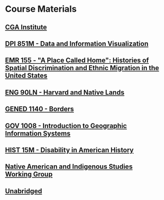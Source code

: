 # Course Materials

## [CGA Institute](https://harvardmapcollection.github.io/classes/cga-institute/)

## [DPI 851M - Data and Information Visualization](https://harvardmapcollection.github.io/classes/dpi851m/)

## [EMR 155 - "A Place Called Home": Histories of Spatial Discrimination and Ethnic Migration in the United States](https://harvardmapcollection.github.io/classes/emr155/)

## [ENG 90LN - Harvard and Native Lands](https://harvardmapcollection.github.io/classes/eng90ln/)

## [GENED 1140 - Borders](https://harvardmapcollection.github.io/classes/gened1140/)

## [GOV 1008 - Introduction to Geographic Information Systems](https://harvardmapcollection.github.io/classes/gov1008/)

## [HIST 15M - Disability in American History](https://harvardmapcollection.github.io/classes/hist15m/)

## [Native American and Indigenous Studies Working Group](https://harvardmapcollection.github.io/classes/naiswg/)

## [Unabridged](https://harvardmapcollection.github.io/classes/unabridged/winter-2022/)